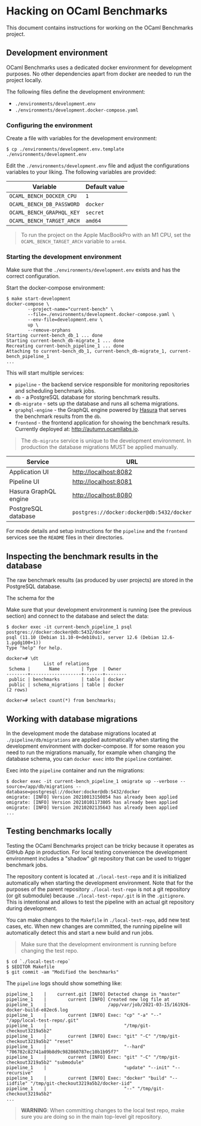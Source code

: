 # Hacking on OCaml Benchmarks

This document contains instructions for working on the OCaml Benchmarks project.

## Development environment

OCaml Benchmarks uses a dedicated docker environment for development purposes. No other dependencies apart from docker are needed to run the project locally.

The following files define the development environment:

* `./environments/development.env`
* `./environments/development.docker-compose.yaml`


### Configuring the environment

Create a file with variables for the development environment:

```
$ cp ./environments/development.env.template ./environments/development.env
```

Edit the `./environments/development.env` file and adjust the configurations variables to your liking. The following variables are provided:

| Variable                  | Default value |
|---------------------------|---------------|
| `OCAML_BENCH_DOCKER_CPU`  | `1`           |
| `OCAML_BENCH_DB_PASSWORD` | `docker`      |
| `OCAML_BENCH_GRAPHQL_KEY` | `secret`      |
| `OCAML_BENCH_TARGET_ARCH` | `amd64`       |


> To run the project on the Apple MacBookPro with an M1 CPU, set the `OCAML_BENCH_TARGET_ARCH` variable to `arm64`.


### Starting the development environment

Make sure that the `./environments/development.env` exists and has the correct configuration.

Start the docker-compose environment:

```
$ make start-development
docker-compose \
		--project-name="current-bench" \
		--file=./environments/development.docker-compose.yaml \
		--env-file=development.env \
		up \
		--remove-orphans
Starting current-bench_db_1 ... done
Starting current-bench_db-migrate_1 ... done
Recreating current-bench_pipeline_1 ... done
Attaching to current-bench_db_1, current-bench_db-migrate_1, current-bench_pipeline_1
...
```

This will start multiple services:

* `pipeline` - the backend service responsible for monitoring repositories and scheduling benchmark jobs.
* `db` - a PostgreSQL database for storing benchmark results.
* `db-migrate` - sets up the database and runs all schema migrations.
* `graphql-engine` - the GraphQL engine powered by [Hasura](https://hasura.io/docs/latest/graphql/core/index.html) that serves the benchmark results from the `db`.
* `frontend` - the frontend application for showing the benchmark results. Currently deployed at: <http://autumn.ocamllabs.io>.

> The `db-migrate` service is unique to the development environment. In production the database migrations MUST be applied manually.

| Service | URL |
|---|---|
| Application UI | <http://localhost:8082> |
| Pipeline UI | <http://localhost:8081> |
| Hasura GraphQL engine | <http://localhost:8080> |
| PostgreSQL database | `postgres://docker:docker@db:5432/docker` |

For mode details and setup instructions for the `pipeline` and the `frontend` services see the `README` files in their directories.


## Inspecting the benchmark results in the database

The raw benchmark results (as produced by user projects) are stored in the PostgreSQL database.

The schema for the 

Make sure that your development environment is running (see the previous section) and connect to the database and select the data:

```
$ docker exec -it current-bench_pipeline_1 psql postgres://docker:docker@db:5432/docker
psql (11.10 (Debian 11.10-0+deb10u1), server 12.6 (Debian 12.6-1.pgdg100+1))
Type "help" for help.

docker=# \dt
              List of relations
 Schema |       Name        | Type  | Owner  
--------+-------------------+-------+--------
 public | benchmarks        | table | docker
 public | schema_migrations | table | docker
(2 rows)

docker=# select count(*) from benchmarks;
```

## Working with database migrations

In the development mode the database migrations located at `./pipeline/db/migrations` are applied automatically when starting the development environment with docker-compose. If for some reason you need to run the migrations manually, for example when changing the database schema, you can `docker exec` into the `pipeline` container.

Exec into the `pipeline` container and run the migrations:

```
$ docker exec -it current-bench_pipeline_1 omigrate up --verbose --source=/app/db/migrations --database=postgresql://docker:docker@db:5432/docker
omigrate: [INFO] Version 20210013150054 has already been applied
omigrate: [INFO] Version 20210101173805 has already been applied
omigrate: [INFO] Version 20210202135643 has already been applied
...
```

## Testing benchmarks locally

Testing the OCaml Benchmarks project can be tricky because it operates as GitHub App in production. For local testing convenience the development environment includes a "shadow" git repository that can be used to trigger benchmark jobs.

The repository content is located at `./local-test-repo` and it is initialized automatically when starting the development environment. Note that for the purposes of the parent repository `./local-test-repo` is not a git repository (or git submodule) because `./local-test-repo/.git` is in the `.gitignore`. This is intentional and allows to test the pipeline with an actual git repository during development.

You can make changes to the `Makefile` in `./local-test-repo`, add new test cases, etc. When new changes are committed, the running pipeline will automatically detect this and start a new build and run jobs.

> Make sure that the development environment is running before changing the test repo.

```
$ cd `./local-test-repo`
$ $EDITOR Makefile
$ git commit -am "Modified the benchmarks"
```

The `pipeline` logs should show something like:

```
pipeline_1    |    current.git [INFO] Detected change in "master"
pipeline_1    |        current [INFO] Created new log file at
pipeline_1    |                       /app/var/job/2021-03-15/161926-docker-build-e82ec6.log
pipeline_1    |        current [INFO] Exec: "cp" "-a" "--" "/app/local-test-repo/.git" 
pipeline_1    |                             "/tmp/git-checkout3219a5b2"
pipeline_1    |        current [INFO] Exec: "git" "-C" "/tmp/git-checkout3219a5b2" "reset" 
pipeline_1    |                             "--hard" "706782c82741a89b8d9c982860787ec10b1b95f7"
pipeline_1    |        current [INFO] Exec: "git" "-C" "/tmp/git-checkout3219a5b2" "submodule" 
pipeline_1    |                             "update" "--init" "--recursive"
pipeline_1    |        current [INFO] Exec: "docker" "build" "--iidfile" "/tmp/git-checkout3219a5b2/docker-iid" 
pipeline_1    |                             "--" "/tmp/git-checkout3219a5b2"
...
```

> **WARNING**: When committing changes to the local test repo, make sure you are doing so in the main top-level git repository.
